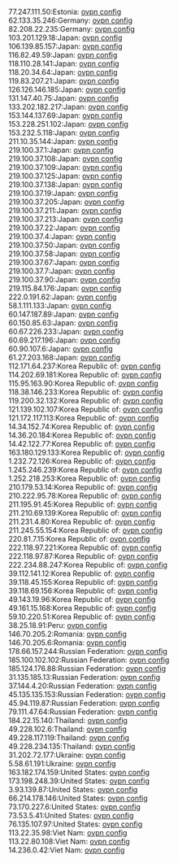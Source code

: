 77.247.111.50:Estonia: [ovpn config](vpn/77_247_111_50.ovpn)  
62.133.35.246:Germany: [ovpn config](vpn/62_133_35_246.ovpn)  
82.208.22.235:Germany: [ovpn config](vpn/82_208_22_235.ovpn)  
103.201.129.18:Japan: [ovpn config](vpn/103_201_129_18.ovpn)  
106.139.85.157:Japan: [ovpn config](vpn/106_139_85_157.ovpn)  
116.82.49.59:Japan: [ovpn config](vpn/116_82_49_59.ovpn)  
118.110.28.141:Japan: [ovpn config](vpn/118_110_28_141.ovpn)  
118.20.34.64:Japan: [ovpn config](vpn/118_20_34_64.ovpn)  
119.83.207.21:Japan: [ovpn config](vpn/119_83_207_21.ovpn)  
126.126.146.185:Japan: [ovpn config](vpn/126_126_146_185.ovpn)  
131.147.40.75:Japan: [ovpn config](vpn/131_147_40_75.ovpn)  
133.202.182.217:Japan: [ovpn config](vpn/133_202_182_217.ovpn)  
153.144.137.69:Japan: [ovpn config](vpn/153_144_137_69.ovpn)  
153.228.251.102:Japan: [ovpn config](vpn/153_228_251_102.ovpn)  
153.232.5.118:Japan: [ovpn config](vpn/153_232_5_118.ovpn)  
211.10.35.144:Japan: [ovpn config](vpn/211_10_35_144.ovpn)  
219.100.37.1:Japan: [ovpn config](vpn/219_100_37_1.ovpn)  
219.100.37.108:Japan: [ovpn config](vpn/219_100_37_108.ovpn)  
219.100.37.109:Japan: [ovpn config](vpn/219_100_37_109.ovpn)  
219.100.37.125:Japan: [ovpn config](vpn/219_100_37_125.ovpn)  
219.100.37.138:Japan: [ovpn config](vpn/219_100_37_138.ovpn)  
219.100.37.19:Japan: [ovpn config](vpn/219_100_37_19.ovpn)  
219.100.37.205:Japan: [ovpn config](vpn/219_100_37_205.ovpn)  
219.100.37.211:Japan: [ovpn config](vpn/219_100_37_211.ovpn)  
219.100.37.213:Japan: [ovpn config](vpn/219_100_37_213.ovpn)  
219.100.37.22:Japan: [ovpn config](vpn/219_100_37_22.ovpn)  
219.100.37.4:Japan: [ovpn config](vpn/219_100_37_4.ovpn)  
219.100.37.50:Japan: [ovpn config](vpn/219_100_37_50.ovpn)  
219.100.37.58:Japan: [ovpn config](vpn/219_100_37_58.ovpn)  
219.100.37.67:Japan: [ovpn config](vpn/219_100_37_67.ovpn)  
219.100.37.7:Japan: [ovpn config](vpn/219_100_37_7.ovpn)  
219.100.37.90:Japan: [ovpn config](vpn/219_100_37_90.ovpn)  
219.115.84.176:Japan: [ovpn config](vpn/219_115_84_176.ovpn)  
222.0.191.62:Japan: [ovpn config](vpn/222_0_191_62.ovpn)  
58.1.111.133:Japan: [ovpn config](vpn/58_1_111_133.ovpn)  
60.147.187.89:Japan: [ovpn config](vpn/60_147_187_89.ovpn)  
60.150.85.63:Japan: [ovpn config](vpn/60_150_85_63.ovpn)  
60.67.226.233:Japan: [ovpn config](vpn/60_67_226_233.ovpn)  
60.69.217.196:Japan: [ovpn config](vpn/60_69_217_196.ovpn)  
60.90.107.6:Japan: [ovpn config](vpn/60_90_107_6.ovpn)  
61.27.203.168:Japan: [ovpn config](vpn/61_27_203_168.ovpn)  
112.171.64.237:Korea Republic of: [ovpn config](vpn/112_171_64_237.ovpn)  
114.202.69.181:Korea Republic of: [ovpn config](vpn/114_202_69_181.ovpn)  
115.95.163.90:Korea Republic of: [ovpn config](vpn/115_95_163_90.ovpn)  
118.38.146.233:Korea Republic of: [ovpn config](vpn/118_38_146_233.ovpn)  
119.200.32.132:Korea Republic of: [ovpn config](vpn/119_200_32_132.ovpn)  
121.139.102.107:Korea Republic of: [ovpn config](vpn/121_139_102_107.ovpn)  
121.172.117.113:Korea Republic of: [ovpn config](vpn/121_172_117_113.ovpn)  
14.34.152.74:Korea Republic of: [ovpn config](vpn/14_34_152_74.ovpn)  
14.36.20.184:Korea Republic of: [ovpn config](vpn/14_36_20_184.ovpn)  
14.42.122.77:Korea Republic of: [ovpn config](vpn/14_42_122_77.ovpn)  
163.180.129.133:Korea Republic of: [ovpn config](vpn/163_180_129_133.ovpn)  
1.232.72.126:Korea Republic of: [ovpn config](vpn/1_232_72_126.ovpn)  
1.245.246.239:Korea Republic of: [ovpn config](vpn/1_245_246_239.ovpn)  
1.252.218.253:Korea Republic of: [ovpn config](vpn/1_252_218_253.ovpn)  
210.179.53.14:Korea Republic of: [ovpn config](vpn/210_179_53_14.ovpn)  
210.222.95.78:Korea Republic of: [ovpn config](vpn/210_222_95_78.ovpn)  
211.195.91.45:Korea Republic of: [ovpn config](vpn/211_195_91_45.ovpn)  
211.210.69.139:Korea Republic of: [ovpn config](vpn/211_210_69_139.ovpn)  
211.231.4.80:Korea Republic of: [ovpn config](vpn/211_231_4_80.ovpn)  
211.245.55.154:Korea Republic of: [ovpn config](vpn/211_245_55_154.ovpn)  
220.81.7.15:Korea Republic of: [ovpn config](vpn/220_81_7_15.ovpn)  
222.118.97.221:Korea Republic of: [ovpn config](vpn/222_118_97_221.ovpn)  
222.118.97.87:Korea Republic of: [ovpn config](vpn/222_118_97_87.ovpn)  
222.234.88.247:Korea Republic of: [ovpn config](vpn/222_234_88_247.ovpn)  
39.112.141.12:Korea Republic of: [ovpn config](vpn/39_112_141_12.ovpn)  
39.118.45.155:Korea Republic of: [ovpn config](vpn/39_118_45_155.ovpn)  
39.118.69.156:Korea Republic of: [ovpn config](vpn/39_118_69_156.ovpn)  
49.143.19.96:Korea Republic of: [ovpn config](vpn/49_143_19_96.ovpn)  
49.161.15.168:Korea Republic of: [ovpn config](vpn/49_161_15_168.ovpn)  
59.10.220.51:Korea Republic of: [ovpn config](vpn/59_10_220_51.ovpn)  
38.25.18.91:Peru: [ovpn config](vpn/38_25_18_91.ovpn)  
146.70.205.2:Romania: [ovpn config](vpn/146_70_205_2.ovpn)  
146.70.205.6:Romania: [ovpn config](vpn/146_70_205_6.ovpn)  
178.66.157.244:Russian Federation: [ovpn config](vpn/178_66_157_244.ovpn)  
185.100.102.102:Russian Federation: [ovpn config](vpn/185_100_102_102.ovpn)  
185.124.176.88:Russian Federation: [ovpn config](vpn/185_124_176_88.ovpn)  
31.135.185.13:Russian Federation: [ovpn config](vpn/31_135_185_13.ovpn)  
37.144.4.20:Russian Federation: [ovpn config](vpn/37_144_4_20.ovpn)  
45.135.135.153:Russian Federation: [ovpn config](vpn/45_135_135_153.ovpn)  
45.94.119.87:Russian Federation: [ovpn config](vpn/45_94_119_87.ovpn)  
79.111.47.64:Russian Federation: [ovpn config](vpn/79_111_47_64.ovpn)  
184.22.15.140:Thailand: [ovpn config](vpn/184_22_15_140.ovpn)  
49.228.102.6:Thailand: [ovpn config](vpn/49_228_102_6.ovpn)  
49.228.117.119:Thailand: [ovpn config](vpn/49_228_117_119.ovpn)  
49.228.234.135:Thailand: [ovpn config](vpn/49_228_234_135.ovpn)  
31.202.72.177:Ukraine: [ovpn config](vpn/31_202_72_177.ovpn)  
5.58.61.191:Ukraine: [ovpn config](vpn/5_58_61_191.ovpn)  
163.182.174.159:United States: [ovpn config](vpn/163_182_174_159.ovpn)  
173.198.248.39:United States: [ovpn config](vpn/173_198_248_39.ovpn)  
3.93.139.87:United States: [ovpn config](vpn/3_93_139_87.ovpn)  
66.214.178.146:United States: [ovpn config](vpn/66_214_178_146.ovpn)  
73.170.227.6:United States: [ovpn config](vpn/73_170_227_6.ovpn)  
73.53.5.41:United States: [ovpn config](vpn/73_53_5_41.ovpn)  
76.135.107.97:United States: [ovpn config](vpn/76_135_107_97.ovpn)  
113.22.35.98:Viet Nam: [ovpn config](vpn/113_22_35_98.ovpn)  
113.22.80.108:Viet Nam: [ovpn config](vpn/113_22_80_108.ovpn)  
14.236.0.42:Viet Nam: [ovpn config](vpn/14_236_0_42.ovpn)  

